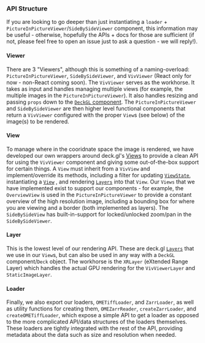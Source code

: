 ### API Structure

If you are looking to go deeper than just instantiating a `loader` + `PictureInPictureViewer`/`SideBySideViewer` component, this information may be useful - otherwise, hopefully the APIs + docs for those are sufficient (if not, please feel free to open an issue just to ask a question - we will reply!).

#### Viewer

There are 3 "Viewers", although this is something of a naming-overload: `PictureInPictureViewer`, `SideBySideViewer`, and `VivViewer` (React only for now - non-React coming soon). The `VivViewer` serves as the workhorse. It takes as input and handles managing multiple views (for example, the multiple images in the `PictureInPictureViewer`). It also handles resizing and passing `props` down to the [`DeckGL` component](https://deck.gl/#/documentation/deckgl-api-reference/deck). The `PictureInPictureViewer` and `SideBySideViewer` are then higher level functional components that return a `VivViewer` configured with the proper `View`s (see below) of the image(s) to be rendered.

#### View

To manage where in the cooridnate space the image is rendered, we have developed our own wrappers around deck.gl's [Views](https://deck.gl/#/documentation/developer-guide/views-and-projections?section=view) to provide a clean API for using the `VivViewer` component and giving some out-of-the-box support for certain things. A `View` must inherit from a `VivView` and implement/override its methods, including a filter for updating [`ViewState`](https://deck.gl/#/documentation/developer-guide/views-and-projections?section=view-state), instantiating a [`View`](https://deck.gl/#/documentation/developer-guide/views-and-projections?section=view) , and rendering [`Layers`](https://deck.gl/#/documentation/developer-guide/using-layers) into that `View`. Our `Views` that we have implemented exist to support our components - for example, the `OverviewView` is used in the `PictureInPictureViewer` to provide a constant overview of the high resolution image, including a bounding box for where you are viewing and a border (both implemented as layers). The `SideBySideView` has built-in-support for locked/unlocked zoom/pan in the `SideBySideViewer`.

#### Layer

This is the lowest level of our rendering API. These are deck.gl [`Layers`](https://deck.gl/#/documentation/developer-guide/using-layers) that we use in our `View`s, but can also be used in any way with a `DeckGL` component/`Deck` object. The workhorse is the `XRLayer` (eXtended Range Layer) which handles the actual GPU rendering for the `VivViewerLayer` and `StaticImageLayer`.

#### Loader

Finally, we also export our loaders, `OMETiffLoader`, and `ZarrLoader`, as well as utility functions for creating them, `OMEZarrReader`, `createZarrLoader`, and `createOMETiffLoader`, which expose a simple API to get a loader as opposed to the more complicated API/data structures of the loaders themselves. These loaders are tightly integrated with the rest of the API, providing metadata about the data such as size and resolution when needed.
